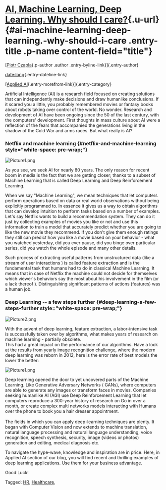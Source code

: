 [AI, Machine Learning, Deep Learning. Why should I care?](ai-machine-learning-deep-learning-why-should-i-care.html){.u-url} {#ai-machine-learning-deep-learning.-why-should-i-care .entry-title .p-name content-field="title"}
===========================================================================================================================

[[Piotr
Czapla](perspectivesd28d.html?author=5b09e46da5fcacaf1738d32e){.p-author
.author .entry-byline-link}]{.entry-author}

[date:long](ai-machine-learning-deep-learning-why-should-i-care.html){.entry-dateline-link}

[[Applied
AI](category/Applied%2bAI.html){.entry-morefrom-link}]{.entry-category}

Artificial Intelligence (AI) is a research field focused on creating
solutions that can independently make decisions and draw humanlike
conclusions. If it scared you a little, you probably remembered movies
or fantasy books about robots taking over control of the world. No
wonder. Research and development of AI have been ongoing since the 50 of
the last century, with the computers' development. First thoughts in
mass culture about AI were a reflection of the fears that accompanied
the generations living in the shadow of the Cold War and arms races. But
what really is AI?

### Netflix and machine learning {#netflix-and-machine-learning style="white-space: pre-wrap;"}

![Picture1.png](https://images.squarespace-cdn.com/content/v1/5b4dba1c372b9677b7cf4abd/1534426380047-AYCEL5TSZHYNEMVHLZJP/ke17ZwdGBToddI8pDm48kFA7GMSzBhHzpQy6s_5vfr9Zw-zPPgdn4jUwVcJE1ZvWEtT5uBSRWt4vQZAgTJucoTqqXjS3CfNDSuuf31e0tVGXPnwOGb3NUF_PNj-_rIY6YZo8HuWcF2KY1-i7GLqmCd1lH3P2bFZvTItROhWrBJ0/Picture1.png)

As you see, we seek AI for nearly 80 years. The only reason for recent
boom in media is the fact that we are getting closer; thanks to a subset
of Machine Learning that is called Deep Learning and Deep Reinforcement
Learning.

When we say \"Machine Learning\", we mean techniques that let computers
perform operations based on data or real world observations without
being explicitly programmed to. In essence it gives us a way to obtain
algorithms that can develop intuition to perform tasks based on a number
of examples. Let\'s say Netflix wants to build a recommendation system.
They can do it just by collecting examples of movies you like or not and
use this information to train a model that accurately predict whether
you are going to like the new movie they recommend. If you don't give
them enough ratings they still can predict how you like a movie based on
your behavior - what you watched yesterday, did you ever pause, did you
binge over particular series, did you watch the whole episode and many
other details.

Such process of extracting useful patterns from unstructured data (like
a stream of user interactions ) is called feature extraction and is the
fundamental task that humans had to do in classical Machine Learning. It
means that in case of Netflix the machine could not decide for
themselves which viewer's behaviors say the most about his involvement
in the film (or a lack thereof ). Distinguishing significant patterns of
actions (features) was a human job. 

### Deep Learning -- a few steps further {#deep-learning-a-few-steps-further style="white-space: pre-wrap;"}

![Picture2.png](https://images.squarespace-cdn.com/content/v1/5b4dba1c372b9677b7cf4abd/1534426450394-B79VZQOTEJJL2LDFR0JT/ke17ZwdGBToddI8pDm48kFGAHoTIDbV2S6kRlb8KJ29Zw-zPPgdn4jUwVcJE1ZvWQUxwkmyExglNqGp0IvTJZamWLI2zvYWH8K3-s_4yszcp2ryTI0HqTOaaUohrI8PI--nPSona9jt35w6f_LSz5kbvy5AnOKcztH6p7WYJAEs/Picture2.png)

With the advent of deep learning, feature extraction, a labor-intensive
task is successfully taken over by algorithms, what makes years of
research on machine learning - partially obsolete.  \
This had a great impact on the performance of our algorithms. Have a
look at the results from yearly image recognition challenge, where the
modern deep learning was reborn in 2012, here is the error rate of best
models the lower the better: 

![Picture1.png](https://images.squarespace-cdn.com/content/v1/5b4dba1c372b9677b7cf4abd/1534426265495-ISJDS5XSQLCUBLQYM57B/ke17ZwdGBToddI8pDm48kAPxcVUoiQieI_041RWBSU9Zw-zPPgdn4jUwVcJE1ZvWQUxwkmyExglNqGp0IvTJZamWLI2zvYWH8K3-s_4yszcp2ryTI0HqTOaaUohrI8PIdCSJWFmqLPjR7MJOQk7cDK_-DxIkUccpwpTKwwIIJQk/Picture1.png)

Deep learning opened the door to yet uncovered parts of the Machine
Learning. Like Generative Adversary Networks ( GANs), where computers
are able to generate any images or transform faces in movies. Companies
seeking humanlike AI (AGI) use Deep Reinforcement Learning that let
computers reproduce a 300-year history of research on Go in over a
month, or create complex multi networks models interacting with Humans
over the phone to book you a hair dresser appointment.\
\
The fields in which you can apply deep-learning techniques are plenty.
It began with Computer Vision and now extends to machine translation,
natural language processing and natural language understanding, voice
recognition, speech synthesis, security, image (videos or photos)
generation and editing, medical diagnosis etc.

To navigate the hype-wave, knowledge and inspiration are in price. Here,
in Applied AI section of our blog, you will find recent and thrilling
examples of deep learning applications. Use them for your business
advantage.

Good Luck!

Tagged: [HR](tag/HR.html), [Healthcare](tag/Healthcare.html),
